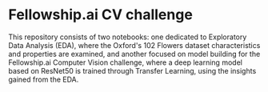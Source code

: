 # Fellowship.ai CV challenge 

This repository consists of two notebooks: one dedicated to Exploratory Data Analysis (EDA), where the Oxford's 102 Flowers dataset characteristics and properties are examined, and another focused on model building for the Fellowship.ai Computer Vision challenge, where a deep learning model based on ResNet50 is trained through Transfer Learning, using the insights gained from the EDA.
